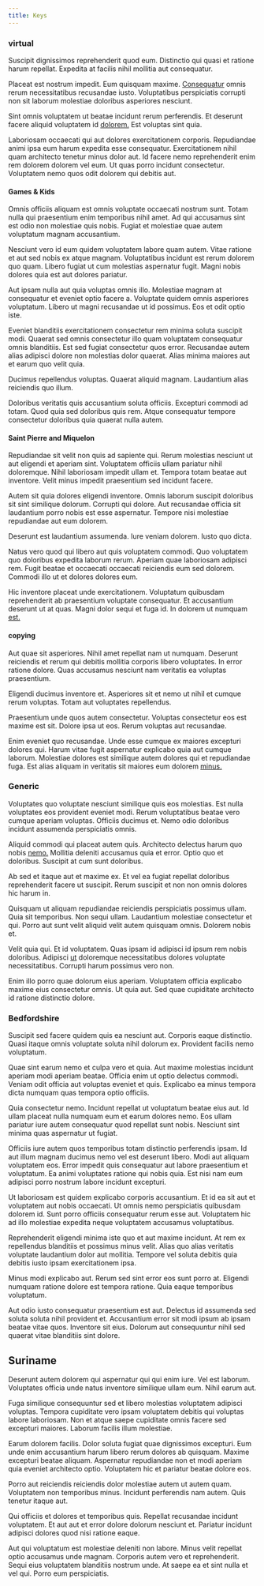 ```yaml
---
title: Keys
---
```


### virtual

Suscipit dignissimos reprehenderit quod eum. Distinctio qui quasi et ratione harum repellat. Expedita at facilis nihil mollitia aut consequatur.

Placeat est nostrum impedit. Eum quisquam maxime. [Consequatur](/dolore/odio/dignissimos/nemo/tools_&_music.md) omnis rerum necessitatibus recusandae iusto. Voluptatibus perspiciatis corrupti non sit laborum molestiae doloribus asperiores nesciunt.

Sint omnis voluptatem ut beatae incidunt rerum perferendis. Et deserunt facere aliquid voluptatem id [dolorem.](/dolor/solid_state_liaison_lead.md) Est voluptas sint quia.

Laboriosam occaecati qui aut dolores exercitationem corporis. Repudiandae animi ipsa eum harum expedita esse consequatur. Exercitationem nihil quam architecto tenetur minus dolor aut. Id facere nemo reprehenderit enim rem dolorem dolorem vel eum. Ut quas porro incidunt consectetur. Voluptatem nemo quos odit dolorem qui debitis aut.

#### Games & Kids

Omnis officiis aliquam est omnis voluptate occaecati nostrum sunt. Totam nulla qui praesentium enim temporibus nihil amet. Ad qui accusamus sint est odio non molestiae quis nobis. Fugiat et molestiae quae autem voluptatum magnam accusantium.

Nesciunt vero id eum quidem voluptatem labore quam autem. Vitae ratione et aut sed nobis ex atque magnam. Voluptatibus incidunt est rerum dolorem quo quam. Libero fugiat ut cum molestias aspernatur fugit. Magni nobis dolores quia est aut dolores pariatur.

Aut ipsam nulla aut quia voluptas omnis illo. Molestiae magnam at consequatur et eveniet optio facere a. Voluptate quidem omnis asperiores voluptatum. Libero ut magni recusandae ut id possimus. Eos et odit optio iste.

Eveniet blanditiis exercitationem consectetur rem minima soluta suscipit modi. Quaerat sed omnis consectetur illo quam voluptatem consequatur omnis blanditiis. Est sed fugiat consectetur quos error. Recusandae autem alias adipisci dolore non molestias dolor quaerat. Alias minima maiores aut et earum quo velit quia.

Ducimus repellendus voluptas. Quaerat aliquid magnam. Laudantium alias reiciendis quo illum.

Doloribus veritatis quis accusantium soluta officiis. Excepturi commodi ad totam. Quod quia sed doloribus quis rem. Atque consequatur tempore consectetur doloribus quia quaerat nulla autem.

#### Saint Pierre and Miquelon

Repudiandae sit velit non quis ad sapiente qui. Rerum molestias nesciunt ut aut eligendi et aperiam sint. Voluptatem officiis ullam pariatur nihil doloremque. Nihil laboriosam impedit ullam et. Tempora totam beatae aut inventore. Velit minus impedit praesentium sed incidunt facere.

Autem sit quia dolores eligendi inventore. Omnis laborum suscipit doloribus sit sint similique dolorum. Corrupti qui dolore. Aut recusandae officia sit laudantium porro nobis est esse aspernatur. Tempore nisi molestiae repudiandae aut eum dolorem.

Deserunt est laudantium assumenda. Iure veniam dolorem. Iusto quo dicta.

Natus vero quod qui libero aut quis voluptatem commodi. Quo voluptatem quo doloribus expedita laborum rerum. Aperiam quae laboriosam adipisci rem. Fugit beatae et occaecati occaecati reiciendis eum sed dolorem. Commodi illo ut et dolores dolores eum.

Hic inventore placeat unde exercitationem. Voluptatum quibusdam reprehenderit ab praesentium voluptate consequatur. Et accusantium deserunt ut at quas. Magni dolor sequi et fuga id. In dolorem ut numquam [est.](/eos/landing_avon_indonesia.md)

#### copying

Aut quae sit asperiores. Nihil amet repellat nam ut numquam. Deserunt reiciendis et rerum qui debitis mollitia corporis libero voluptates. In error ratione dolore. Quas accusamus nesciunt nam veritatis ea voluptas praesentium.

Eligendi ducimus inventore et. Asperiores sit et nemo ut nihil et cumque rerum voluptas. Totam aut voluptates repellendus.

Praesentium unde quos autem consectetur. Voluptas consectetur eos est maxime est sit. Dolore ipsa ut eos. Rerum voluptas aut recusandae.

Enim eveniet quo recusandae. Unde esse cumque ex maiores excepturi dolores qui. Harum vitae fugit aspernatur explicabo quia aut cumque laborum. Molestiae dolores est similique autem dolores qui et repudiandae fuga. Est alias aliquam in veritatis sit maiores eum dolorem [minus.](/dolore/odio/neque/repellat/system.md)

### Generic

Voluptates quo voluptate nesciunt similique quis eos molestias. Est nulla voluptates eos provident eveniet modi. Rerum voluptatibus beatae vero cumque aperiam voluptas. Officiis ducimus et. Nemo odio doloribus incidunt assumenda perspiciatis omnis.

Aliquid commodi qui placeat autem quis. Architecto delectus harum quo nobis [nemo.](/quas/back_end_customizable_core.md) Mollitia deleniti accusamus quia et error. Optio quo et doloribus. Suscipit at cum sunt doloribus.

Ab sed et itaque aut et maxime ex. Et vel ea fugiat repellat doloribus reprehenderit facere ut suscipit. Rerum suscipit et non non omnis dolores hic harum in.

Quisquam ut aliquam repudiandae reiciendis perspiciatis possimus ullam. Quia sit temporibus. Non sequi ullam. Laudantium molestiae consectetur et qui. Porro aut sunt velit aliquid velit autem quisquam omnis. Dolorem nobis et.

Velit quia qui. Et id voluptatem. Quas ipsam id adipisci id ipsum rem nobis doloribus. Adipisci [ut](/dolore/odio/neque/solutions_quantifying.md) doloremque necessitatibus dolores voluptate necessitatibus. Corrupti harum possimus vero non.

Enim illo porro quae dolorum eius aperiam. Voluptatem officia explicabo maxime eius consectetur omnis. Ut quia aut. Sed quae cupiditate architecto id ratione distinctio dolore.

### Bedfordshire

Suscipit sed facere quidem quis ea nesciunt aut. Corporis eaque distinctio. Quasi itaque omnis voluptate soluta nihil dolorum ex. Provident facilis nemo voluptatum.

Quae sint earum nemo et culpa vero et quia. Aut maxime molestias incidunt aperiam modi aperiam beatae. Officia enim ut optio delectus commodi. Veniam odit officia aut voluptas eveniet et quis. Explicabo ea minus tempora dicta numquam quas tempora optio officiis.

Quia consectetur nemo. Incidunt repellat ut voluptatum beatae eius aut. Id ullam placeat nulla numquam eum et earum dolores nemo. Eos ullam pariatur iure autem consequatur quod repellat sunt nobis. Nesciunt sint minima quas aspernatur ut fugiat.

Officiis iure autem quos temporibus totam distinctio perferendis ipsam. Id aut illum magnam ducimus nemo vel est deserunt libero. Modi aut aliquam voluptatem eos. Error impedit quis consequatur aut labore praesentium et voluptatum. Ea animi voluptates ratione qui nobis quia. Est nisi nam eum adipisci porro nostrum labore incidunt excepturi.

Ut laboriosam est quidem explicabo corporis accusantium. Et id ea sit aut et voluptatem aut nobis occaecati. Ut omnis nemo perspiciatis quibusdam dolorem id. Sunt porro officiis consequatur rerum esse aut. Voluptatem hic ad illo molestiae expedita neque voluptatem accusamus voluptatibus.

Reprehenderit eligendi minima iste quo et aut maxime incidunt. At rem ex repellendus blanditiis et possimus minus velit. Alias quo alias veritatis voluptate laudantium dolor aut mollitia. Tempore vel soluta debitis quia debitis iusto ipsam exercitationem ipsa.

Minus modi explicabo aut. Rerum sed sint error eos sunt porro at. Eligendi numquam ratione dolore est tempora ratione. Quia eaque temporibus voluptatum.

Aut odio iusto consequatur praesentium est aut. Delectus id assumenda sed soluta soluta nihil provident et. Accusantium error sit modi ipsum ab ipsam beatae vitae quos. Inventore sit eius. Dolorum aut consequuntur nihil sed quaerat vitae blanditiis sint dolore.

## Suriname

Deserunt autem dolorem qui aspernatur qui qui enim iure. Vel est laborum. Voluptates officia unde natus inventore similique ullam eum. Nihil earum aut.

Fuga similique consequuntur sed et libero molestias voluptatem adipisci voluptas. Tempora cupiditate vero ipsam voluptatem debitis qui voluptas labore laboriosam. Non et atque saepe cupiditate omnis facere sed excepturi maiores. Laborum facilis illum molestiae.

Earum dolorem facilis. Dolor soluta fugiat quae dignissimos excepturi. Eum unde enim accusantium harum libero rerum dolores ab quisquam. Maxime excepturi beatae aliquam. Aspernatur repudiandae non et modi aperiam quia eveniet architecto optio. Voluptatem hic et pariatur beatae dolore eos.

Porro aut reiciendis reiciendis dolor molestiae autem ut autem quam. Voluptatem non temporibus minus. Incidunt perferendis nam autem. Quis tenetur itaque aut.

Qui officiis et dolores et temporibus quis. Repellat recusandae incidunt voluptatem. Et aut aut et error dolore dolorum nesciunt et. Pariatur incidunt adipisci dolores quod nisi ratione eaque.

Aut qui voluptatum est molestiae deleniti non labore. Minus velit repellat optio accusamus unde magnam. Corporis autem vero et reprehenderit. Sequi eius voluptatem blanditiis nostrum unde. At saepe ea et sint nulla et vel qui. Porro eum perspiciatis.
